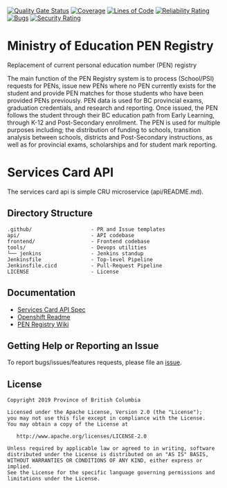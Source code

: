[![Quality Gate Status](https://sonarcloud.io/api/project_badges/measure?project=bcgov_EDUC-SERVICES-CARD-API&metric=alert_status)](https://sonarcloud.io/dashboard?id=bcgov_EDUC-SERVICES-CARD-API)
[![Coverage](https://sonarcloud.io/api/project_badges/measure?project=bcgov_EDUC-SERVICES-CARD-API&metric=coverage)](https://sonarcloud.io/dashboard?id=bcgov_EDUC-SERVICES-CARD-API)
[![Lines of Code](https://sonarcloud.io/api/project_badges/measure?project=bcgov_EDUC-SERVICES-CARD-API&metric=ncloc)](https://sonarcloud.io/dashboard?id=bcgov_EDUC-SERVICES-CARD-API)
[![Reliability Rating](https://sonarcloud.io/api/project_badges/measure?project=bcgov_EDUC-SERVICES-CARD-API&metric=reliability_rating)](https://sonarcloud.io/dashboard?id=bcgov_EDUC-SERVICES-CARD-API)
[![Bugs](https://sonarcloud.io/api/project_badges/measure?project=bcgov_EDUC-SERVICES-CARD-API&metric=bugs)](https://sonarcloud.io/dashboard?id=bcgov_EDUC-DIGITALID-API)
[![Security Rating](https://sonarcloud.io/api/project_badges/measure?project=bcgov_EDUC-SERVICES-CARD-API&metric=security_rating)](https://sonarcloud.io/dashboard?id=bcgov_EDUC-SERVICES-CARD-API)
# Ministry of Education PEN Registry
Replacement of current personal education number (PEN) registry

The main function of the PEN Registry system is to process (School/PSI) requests for PENs, issue new PENs where no PEN currently exists for the student and provide PEN matches for those students who have been provided PENs previously. PEN data is used for BC provincial exams, graduation credentials, and research and reporting.  Once issued, the PEN follows the student through their BC education path from Early Learning, through K-12 and Post-Secondary enrollment. The PEN is used for multiple purposes including; the distribution of funding to schools, transition analysis between schools, districts and Post-Secondary instructions, as well as for provincial exams, scholarships and for student mark reporting.

# Services Card API
The services card api is simple CRU microservice (api/README.md).

## Directory Structure

    .github/                   - PR and Issue templates
    api/                       - API codebase
    frontend/                  - Frontend codebase
    tools/                     - Devops utilities
    └── jenkins                - Jenkins standup
    Jenkinsfile                - Top-level Pipeline
    Jenkinsfile.cicd           - Pull-Request Pipeline
    LICENSE                    - License

## Documentation

* [Services Card API Spec](https://services-card-api-mvubjx-test.apps.silver.devops.gov.bc.ca/swagger-ui/index.html?url=/v3/api-docs)
* [Openshift Readme](tools/README.md)
* [PEN Registry Wiki](https://github.com/bcgov/EDUC-INFRA-COMMON/wiki)

## Getting Help or Reporting an Issue

To report bugs/issues/features requests, please file an [issue](https://github.com/bcgov/EDUC-SERVICES-CARD/issues).

## License

    Copyright 2019 Province of British Columbia

    Licensed under the Apache License, Version 2.0 (the "License");
    you may not use this file except in compliance with the License.
    You may obtain a copy of the License at

       http://www.apache.org/licenses/LICENSE-2.0

    Unless required by applicable law or agreed to in writing, software
    distributed under the License is distributed on an "AS IS" BASIS,
    WITHOUT WARRANTIES OR CONDITIONS OF ANY KIND, either express or implied.
    See the License for the specific language governing permissions and
    limitations under the License.
